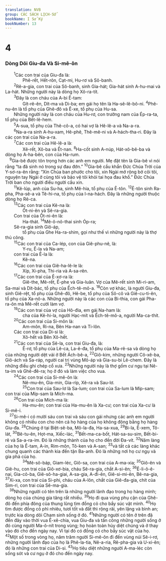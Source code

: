 ```yaml
---
translation: NVB
group: CÁC SÁCH LỊCH-SỬ
bookName: I Sử Ký 
bookNumber: 13
---
```


<div class="title"><h1>4</h1><h3>Dòng Dõi Giu-đa Và Si-mê-ôn </h3></div>
<span class="verse 1su_4_1">  <sup>1</sup>Các con trai của Giu-đa là: <br/>    Phê-rết, Hết-rôn, Cạt-mi, Hu-rơ và Sô-banh. <br/></span>
<span class="verse 1su_4_2">  <sup>2</sup>Rê-a-gia, con trai của Sô-banh, sinh Gia-hát; Gia-hát sinh A-hu-mai và La-hát. Những người này là dòng họ Xô-ra-tít. <br/></span>
<span class="verse 1su_4_3">  <sup>3</sup>Đây là con cháu của A-bi Ê-tam: <br/>    Gít-rê-ên, Dít-ma và Di-ba; em gái họ tên là Ha-sê-lê-bô-ni. </span>
<span class="verse 1su_4_4"><sup>4</sup>Phê-nu-ên là tổ phụ của Ghê-đô và Ê-xe, tổ phụ của Hu-sa. <br/>  Những người này là con cháu của Hu-rơ, con trưởng nam của Ép-ra-ta, tổ phụ của Bết-lê-hem. <br/></span>
<span class="verse 1su_4_5">  <sup>5</sup>A-sua, tổ phụ của Thê-cô-a, có hai vợ là Hê-lê-a và Na-a-ra. <br/></span>
<span class="verse 1su_4_6">  <sup>6</sup>Na-a-ra sinh A-hu-xam, Hê-phê, Thê-mê-ni và A-hách-tha-ri. Đây là các con trai của Na-a-ra. <br/></span>
<span class="verse 1su_4_7">  <sup>7</sup>Các con trai của Hê-lê-a là: <br/>    Xê-rết, Xô-ba và Ết-nan. </span>
<span class="verse 1su_4_8"><sup>8</sup>Ha-cốt sinh A-núp, Hát-xô-bê-ba và dòng họ A-ha-bên, con của Ha-rum. <br/></span>
<span class="verse 1su_4_9"> <sup>9</sup>Gia-bê được tôn trọng hơn các anh em người. Mẹ đặt tên là Gia-bê vì nói rằng “ta đã sinh nó trong sự đau đớn.” </span>
<span class="verse 1su_4_10"><sup>10</sup>Gia-bê cầu khẩn Đức Chúa Trời của Y-sơ-ra-ên rằng: “Xin Chúa ban phước cho tôi, xin Ngài mở rộng bờ cõi tôi, nguyện tay Ngài ở cùng tôi và bảo vệ tôi khỏi tai họa đau khổ.” Đức Chúa Trời ban cho người điều người cầu xin. <br/></span>
<span class="verse 1su_4_11">  <sup>11</sup>Kê-lúp, anh của Su-ha, sinh Mê-hia, tổ phụ của Ê-tôn. </span>
<span class="verse 1su_4_12"><sup>12</sup>Ê-tôn sinh Ra-pha, Pha-sê-a và Tê-hi-na, tổ phụ của I-na-hách. Đây là những người thuộc dòng họ Rê-ca. <br/></span>
<span class="verse 1su_4_13">  <sup>13</sup>Các con trai của Kê-na là: <br/>    Ốt-ni-ên và Sê-ra-gia. <br/>  Con trai của Ốt-ni-ên là: <br/>    Ha-thát. </span>
<span class="verse 1su_4_14"><sup>14</sup>Mê-ô-nô-thai sinh Óp-ra; <br/>  Sê-ra-gia sinh Giô-áp, <br/>    tổ phụ của Ghe Ha-ra-shim, gọi như thế vì những người này là thợ thủ công. <br/></span>
<span class="verse 1su_4_15">  <sup>15</sup>Các con trai của Ca-lép, con của Giê-phu-nê, là: <br/>    Y-ru, Ê-la và Na-am; <br/>  con trai của Ê-la là: <br/>    Kê-na. <br/></span>
<span class="verse 1su_4_16">  <sup>16</sup>Các con trai của Giê-ha-lê-le là: <br/>    Xíp, Xi-pha, Thi-ria và A-sa-rên. <br/></span>
<span class="verse 1su_4_17">  <sup>17</sup>Các con trai của Ê-xơ-ra là: <br/>    Giê-the, Mê-rết, Ê-phe và Gia-luân. Vợ của Mê-rết sinh Mi-ri-am, Sa-mai và Dít-bác, tổ phụ của Ếch-tê-mô-a. </span>
<span class="verse 1su_4_18"><sup>18</sup>Còn vợ khác, là người Giu-đa, sinh Giê-rệt, tổ phụ của Ghê-đô, Hê-be, tổ phụ của Sô-cô và Giê-cu-ti-ên, tổ phụ của Xa-nô-a. Những người này là các con của Bi-thia, con gái Pha-ra-ôn mà Mê-rết cưới làm vợ. <br/></span>
<span class="verse 1su_4_19">  <sup>19</sup>Các con trai của vợ của Hô-đia, em gái Na-ham là: <br/>    cha của Kê-hi-la, người Hạc-mít và Ếch-tê-mô-a, người Ma-ca-thít. <br/></span>
<span class="verse 1su_4_20">  <sup>20</sup>Các con trai của Si-môn là: <br/>    Am-môn, Ri-na, Bên Ha-nan và Ti-lôn. <br/>  Các con trai của Di-si là: <br/>    Xô-hết và Bên Xô-hết. <br/></span>
<span class="verse 1su_4_21">  <sup>21</sup>Các con trai của Sê-la, con trai Giu-đa, là: <br/>    Ê-rơ, tổ phụ của Lê-ca, La-ê-đa, tổ phụ của Ma-rê-sa và dòng họ của những người dệt vải ở Bết Ách-bê-a, </span>
<span class="verse 1su_4_22"><sup>22</sup>Giô-kim, những người Cô-xê-ba, Giô-ách và Sa-ráp, người cai trị vùng Mô-áp và Gia-su-bi Lê-chem. Đây là những điều ghi chép cổ xưa. </span>
<span class="verse 1su_4_23"><sup>23</sup>Những người này là thợ gốm cư ngụ tại Nê-ta-im và Ghê-đê-ra; họ ở đó và làm việc cho vua. <br/></span>
<span class="verse 1su_4_24">  <sup>24</sup>Các con trai của Si-mê-ôn là: <br/>    Nê-mu-ên, Gia-min, Gia-ríp, Xê-ra và Sau-lơ. <br/></span>
<span class="verse 1su_4_25">    <sup>25</sup>Con trai của Sau-lơ là Sa-lum; con trai của Sa-lum là Míp-sam; con trai của Míp-sam là Mích-ma. <br/></span>
<span class="verse 1su_4_26">  <sup>26</sup>Con trai của Mích-ma là: <br/>    Ha-mu-ên; con trai của Ha-mu-ên là Xa-cư; con trai của Xa-cư là Si-mê-i. <br/></span>
<span class="verse 1su_4_27"> <sup>27</sup>Si-mê-i có mười sáu con trai và sáu con gái nhưng các anh em người không có nhiều con cho nên cả họ hàng của họ không đông bằng họ hàng Giu-đa. </span>
<span class="verse 1su_4_28"><sup>28</sup>Chúng ở tại Biệt-sê-ba, Mô-la-đa, Ha-sa-xua, </span>
<span class="verse 1su_4_29"><sup>29</sup>Bi-la, Ê-xem, Tô-lát, </span>
<span class="verse 1su_4_30"><sup>30</sup>Bê-tu-ên, Họt-ma, Xiếc-lác, </span>
<span class="verse 1su_4_31"><sup>31</sup>Bết-ma-ca-bốt, Hát-sa-su-sim, Bết-bi-rê và Sa-a-ra-im. Đó là những thành của họ cho đến đời Đa-vít. </span>
<span class="verse 1su_4_32"><sup>32</sup>Năm làng của họ là Ê-tam, A-in, Rim-môn, Tô-ken và A-san; </span>
<span class="verse 1su_4_33"><sup>33</sup>và tất cả các làng khác chung quanh các thành kia đến tận Ba-anh. Đó là những nơi họ cư ngụ và gia phả của họ. <br/></span>
<span class="verse 1su_4_34">    <sup>34</sup>Mê-sô-báp, Giam-léc, Giô-sa, con trai của A-ma-xia; </span>
<span class="verse 1su_4_35"><sup>35</sup>Giô-ên và Giê-hu, con trai của Giô-xơ-bia, cháu Sê-ra-gia, chắt A-si-ên; </span>
<span class="verse 1su_4_36"><sup>36</sup>Ê-li-ô-ê-nai, Gia-cô-ba, Giê-sô-ha-giai, A-sa-gia, A-đi-ên, Giê-si-mi-ên, Bê-na-gia, </span>
<span class="verse 1su_4_37"><sup>37</sup>Xi-xa, con trai của Si-phi, cháu của A-lôn, chắt của Giê-đa-gia, chít của Sim-ri, con trai của Sê-ma-gia. <br/></span>
<span class="verse 1su_4_38"> <sup>38</sup>Những người có tên trên là những người lãnh đạo trong họ hàng mình; dòng họ của chúng gia tăng rất nhiều. </span>
<span class="verse 1su_4_39"><sup>39</sup>Họ đi qua vùng phụ cận của Ghê-đô đến phía đông của thung lũng tìm đồng cỏ cho bầy súc vật mình. </span>
<span class="verse 1su_4_40"><sup>40</sup>Họ tìm được đồng cỏ phì nhiêu, tươi tốt và đất thì rộng rãi, yên lặng và bình an; trước kia dòng dõi Cham sinh sống ở đó. </span>
<span class="verse 1su_4_41"><sup>41</sup>Những người có tên ở trên đã đến đây vào thời vua Ê-xê-chia, vua Giu-đa và tấn công những người sống ở đó cùng người Ma-ô-nít trong vùng; họ hoàn toàn hủy diệt chúng và ở thay vào đó cho đến ngày nay. Vì tại đó có đồng cỏ cho bầy súc vật của họ. </span>
<span class="verse 1su_4_42"><sup>42</sup>Một số trong vòng họ, năm trăm người Si-mê-ôn đi đến vùng núi Sê-i-rơ, những người lãnh đạo của họ là Phê-la-tia, Nê-a-ria, Rê-pha-gia và U-xi-ên; đó là những con trai của Di-si. </span>
<span class="verse 1su_4_43"><sup>43</sup>Họ tiêu diệt những người A-ma-léc còn sống sót và cư ngụ ở đó cho đến ngày nay. <br/></span>
